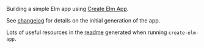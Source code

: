 
Building a simple Elm app using [Create Elm App](https://github.com/halfzebra/create-elm-app).

See [changelog](changelog.md) for details on the initial generation of the app.

Lots of useful resources in the [readme](create-elm-app-readme.md) generated when running `create-elm-app`.
